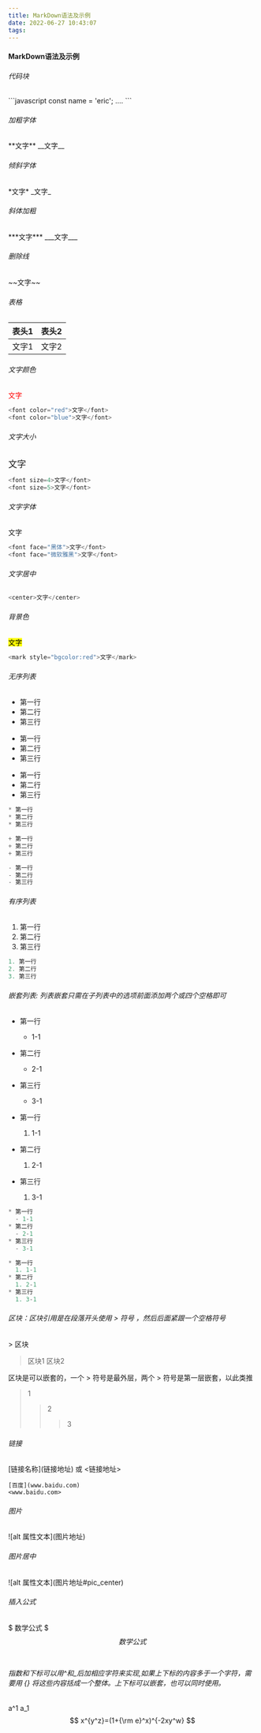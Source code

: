 ```yaml
---
title: MarkDown语法及示例
date: 2022-06-27 10:43:07
tags:
---
```


#### MarkDown语法及示例

###### 代码块
\```javascript
const name = 'eric';
....
\``` 
###### 加粗字体
\*\*文字\*\*
\_\_文字\_\_

###### 倾斜字体
\*文字\*
\_文字\_

<!-- more -->

###### 斜体加粗
\*\*\*文字\*\*\*
\_\_\_文字\_\_\_

###### 删除线
\~\~文字\~\~

###### 表格
| 表头1 | 表头2 |
| ----- | ----- |
| 文字1 | 文字2 |

###### 文字颜色
<font color="red">文字</font>
```javascript
<font color="red">文字</font>
<font color="blue">文字</font>
```

###### 文字大小
<font size=4>文字</font>
```javascript
<font size=4>文字</font>
<font size=5>文字</font>
```

###### 文字字体
<font face="黑体">文字</font>
```javascript
<font face="黑体">文字</font>
<font face="微软雅黑">文字</font>
```

###### 文字居中
```js
<center>文字</center>
```

###### 背景色
<mark style="bgcolor:red">文字</mark>
```javascript
<mark style="bgcolor:red">文字</mark>
```

###### 无序列表
* 第一行
* 第二行
* 第三行

+ 第一行
+ 第二行
+ 第三行

- 第一行
- 第二行
- 第三行
```javascript
* 第一行
* 第二行
* 第三行

+ 第一行
+ 第二行
+ 第三行

- 第一行
- 第二行
- 第三行
```

###### 有序列表
1. 第一行
2. 第二行
3. 第三行

```javascript
1. 第一行
2. 第二行
3. 第三行
```

###### 嵌套列表: 列表嵌套只需在子列表中的选项前面添加两个或四个空格即可
* 第一行
  - 1-1
* 第二行
  - 2-1
* 第三行
  - 3-1


* 第一行
  1. 1-1
* 第二行
  1. 2-1
* 第三行
  1. 3-1

```javascript
* 第一行
  - 1-1
* 第二行
  - 2-1
* 第三行
  - 3-1

* 第一行
  1. 1-1
* 第二行
  1. 2-1
* 第三行
  1. 3-1
```

###### 区块：区块引用是在段落开头使用 > 符号 ，然后后面紧跟一个空格符号
\> 区块
> 区块1
> 区块2

区块是可以嵌套的，一个 > 符号是最外层，两个 > 符号是第一层嵌套，以此类推
> 1
> > 2
> > > 3

###### 链接
\[链接名称\]\(链接地址\) 或 <链接地址>
```
[百度](www.baidu.com)
<www.baidu.com>
```

###### 图片
!\[alt 属性文本\]\(图片地址\)

###### 图片居中
!\[alt 属性文本\]\(图片地址\#pic_center)


###### 插入公式
$ 数学公式 $​​​​​​​
$$ 数学公式 $$​

###### 指数和下标可以用^和_后加相应字符来实现,如果上下标的内容多于一个字符，需要用 {} 将这些内容括成一个整体。上下标可以嵌套，也可以同时使用。
a^1
a_1
$$ x^{y^z}=(1+{\rm e}^x)^{-2xy^w} $$


